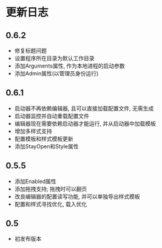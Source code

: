 # 更新日志

## 0.6.2
- 修复标题问题
- 设置程序所在目录为默认工作目录
- 添加Arguments属性, 作为本地进程的启动参数
- 添加Admin属性(以管理员身份运行)

## 0.6.1
- 启动器不再依赖编辑器, 且可以直接加载配置文件, 无需生成
- 启动器监控并自动重载配置文件
- 编辑器现在需要依赖启动器才能运行, 并从启动器中加载模板
- 增加多样式支持
- 配置模板和样式模板更新
- 添加StayOpen和Style属性

## 0.5.5
- 添加Enabled属性
- 添加拖拽支持; 拖拽时可以翻页
- 改良编辑器的配置读写功能, 并可以单独导出样式模板
- 配置和样式寻找优化, 载入优化

## 0.5
- 初发布版本